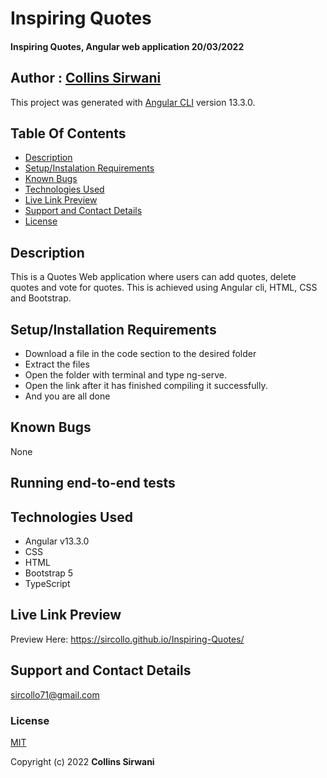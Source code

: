 # Inspiring Quotes
#### Inspiring Quotes, Angular web application 20/03/2022
## Author :  [Collins Sirwani ](https://github.com/sircollo/)


This project was generated with [Angular CLI](https://github.com/angular/angular-cli) version 13.3.0.

## Table Of Contents
* [Description](#description)
* [Setup/Instalation Requirements](#setupinstallation-requirements)
* [Known Bugs](#known-bugs)
* [Technologies Used](#technologies-used)
* [Live Link Preview](#live-link-preview)
* [Support and Contact Details](#support-and-contact-details)
* [License](#license)

## Description
This is a Quotes Web application where users can add quotes, delete quotes and vote for quotes.
This is achieved using Angular cli, HTML, CSS and Bootstrap.

## Setup/Installation Requirements

- Download a file in the code section to the desired folder
- Extract the files
- Open the folder with terminal and type ng-serve.
- Open the link after it has finished compiling it successfully.
- And you are all done


## Known Bugs
None

## Running end-to-end tests

## Technologies Used
* Angular v13.3.0
* CSS
* HTML
* Bootstrap 5
* TypeScript

## Live Link Preview
Preview Here: https://sircollo.github.io/Inspiring-Quotes/
## Support and Contact Details
sircollo71@gmail.com
### License
[MIT](https://github.com/sircollo/Inspiring-Quotes/blob/main/Inspiring-Quotes/LICENSE)

Copyright (c) 2022 **Collins Sirwani**
